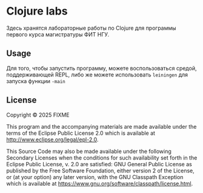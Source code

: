 # Clojure labs

Здесь хранятся лабораторные работы по Clojure для программы первого курса магистратуры ФИТ НГУ.

## Usage

Для того, чтобы запустить программу, можете воспользоваться средой, поддерживающей REPL, либо же можете использовать `leiningen` для запуска функции `-main`

## License

Copyright © 2025 FIXME

This program and the accompanying materials are made available under the
terms of the Eclipse Public License 2.0 which is available at
http://www.eclipse.org/legal/epl-2.0.

This Source Code may also be made available under the following Secondary
Licenses when the conditions for such availability set forth in the Eclipse
Public License, v. 2.0 are satisfied: GNU General Public License as published by
the Free Software Foundation, either version 2 of the License, or (at your
option) any later version, with the GNU Classpath Exception which is available
at https://www.gnu.org/software/classpath/license.html.
